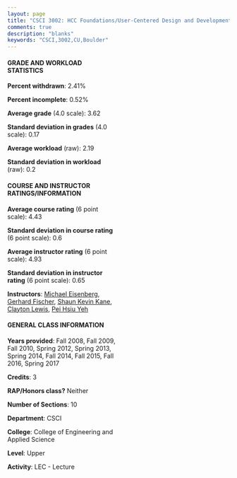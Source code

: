 ```yaml
---
layout: page
title: "CSCI 3002: HCC Foundations/User-Centered Design and Development 1 Statistics"
comments: true
description: "blanks"
keywords: "CSCI,3002,CU,Boulder"
---
```

<head>
<script src="https://ajax.googleapis.com/ajax/libs/jquery/2.1.3/jquery.min.js"></script>
<script src="https://dl.dropboxusercontent.com/s/pc42nxpaw1ea4o9/highcharts.js?dl=0"></script>
<!-- <script src="../assets/js/highcharts.js"></script> -->
<style type="text/css">@font-face {
	font-family: "Bebas Neue";
	src: url(https://www.filehosting.org/file/details/544349/BebasNeue Regular.otf) format("opentype");
	}
	h1.Bebas { 
		font-family: "Bebas Neue", Verdana, Tahoma;
	}
</style>
</head>
<body>
	<div id="container" style="float: right; width: 45%; height: 88%; margin-left: 2.5%; margin-right: 2.5%;"></div>
	<script language="JavaScript">
		$(document).ready(function() {
		var chart = {type: 'column'};
		var title = {text: 'Grade Distribution'};
		var xAxis = {categories: ['A','B','C','D','F'],crosshair: true};
		var yAxis = {min: 0,title: {text: 'Percentage'}};
		var tooltip = {headerFormat: '<center><b><span style="font-size:20px">{point.key}</span></b></center>',
		               pointFormat: '<td style="padding:0"><b>{point.y:.1f}%</b></td>',
		               footerFormat: '</table>',shared: true,useHTML: true};
		var plotOptions = {column: {pointPadding: 0.0,borderWidth: 0}};  
		var credits = {enabled: false};var series= [{name: 'Percent',data: [75.37,18.79,3.42,1.06,1.36,]}];
		var json = {};
		json.chart = chart;
		json.title = title;
		json.tooltip = tooltip;
		json.xAxis = xAxis;
		json.yAxis = yAxis;  
		json.series = series;
		json.plotOptions = plotOptions;  
		json.credits = credits;
		$('#container').highcharts(json);
	});
	</script>
</body>
			   
#### GRADE AND WORKLOAD STATISTICS

**Percent withdrawn**: 2.41%

**Percent incomplete**: 0.52%

**Average grade** (4.0 scale): 3.62

**Standard deviation in grades** (4.0 scale): 0.17

**Average workload** (raw): 2.19

**Standard deviation in workload** (raw): 0.2

#### COURSE AND INSTRUCTOR RATINGS/INFORMATION

**Average course rating** (6 point scale): 4.43

**Standard deviation in course rating** (6 point scale): 0.6

**Average instructor rating** (6 point scale): 4.93

**Standard deviation in instructor rating** (6 point scale): 0.65

**Instructors**: <a href='../../instructors/Michael_Eisenberg'>Michael Eisenberg</a>, <a href='../../instructors/Gerhard_Fischer'>Gerhard Fischer</a>, <a href='../../instructors/Shaun_Kevin_Kane'>Shaun Kevin Kane</a>, <a href='../../instructors/Clayton_Lewis'>Clayton Lewis</a>, <a href='../../instructors/Pei_Hsiu_Yeh'>Pei Hsiu Yeh</a>

#### GENERAL CLASS INFORMATION

**Years provided**: Fall 2008, Fall 2009, Fall 2010, Spring 2012, Spring 2013, Spring 2014, Fall 2014, Fall 2015, Fall 2016, Spring 2017

**Credits**: 3

**RAP/Honors class?** Neither

**Number of Sections**: 10

**Department**: CSCI

**College**: College of Engineering and Applied Science

**Level**: Upper

**Activity**: LEC - Lecture
